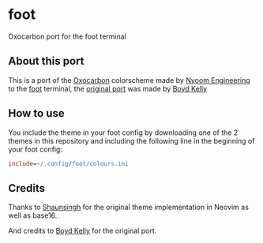 # foot
Oxocarbon port for the foot terminal

## About this port
This is a port of the [Oxocarbon](https://github.com/nyoom-engineering/oxocarbon) colorscheme made by [Nyoom Engineering](https://github.com/nyoom-engineering) to the [foot](https://codeberg.org/dnkl/foot) terminal, the [original port](https://gitlab.com/boydkelly/carbonizer/-/tree/main/foot) was made by [Boyd Kelly](https://gitlab.com/boydkelly)

## How to use
You include the theme in your foot config by downloading one of the 2 themes in this repository and including the following line in the beginning of your foot config:
```ini
include=~/.config/foot/colours.ini
```

## Credits
Thanks to [Shaunsingh](https://github.com/shaunsingh) for the original theme implementation in Neovim as well as base16.

And credits to [Boyd Kelly](https://gitlab.com/boydkelly) for the original port.


